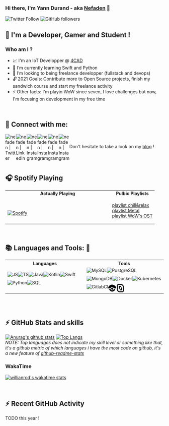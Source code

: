 ### Hi there, I'm Yann Durand - aka [Nefaden][website] 👋

![Twitter Follow](https://img.shields.io/twitter/follow/YannDurand11?color=blue&logo=twitter&style=for-the-badge)
![GitHub followers](https://img.shields.io/github/followers/nefaden?color=blue&logo=github&style=for-the-badge)

## :sparkler: I'm a Developer, Gamer and Student !
### Who am I ? 
- :chart_with_upwards_trend: I'm an IoT Developper @ [4CAD][4CAD]
- 🌱  I’m currently learning Swift and Python
- 👯  I’m looking to being freelance developper (fullstack and devops)
- :unlock:  2021 Goals: Contribute more to Open Source projects, finish my sandwich course and start my freelance activity
- :zap: Other facts: I'm playin WoW since seven, I love challenges but now, I'm focusing on development in my free time

<br />

## :stars: Connect with me:  

[<img width="34px" align="left" alt="nefaden | Twitter" width="22px" src="https://img.icons8.com/fluent/48/000000/twitter.png" />][twitter]
[<img width="34px" align="left" alt="nefaden | LinkedIn" width="22px" src="https://img.icons8.com/fluent/48/000000/linkedin.png" />][linkedin]
[<img width="34px" align="left" alt="nefaden | Instagram" width="22px" src="https://img.icons8.com/fluent/48/000000/instagram-new.png" />][instagram]
[<img width="34px" align="left" alt="nefaden | Instagram" width="22px" src="https://img.icons8.com/color/48/000000/youtube.png" />][youtube]
[<img width="34px" align="left" alt="nefaden | Instagram" width="22px" src="https://img.icons8.com/fluent/48/000000/discord-logo.png" />][discord]
[<img width="34px" align="left" alt="nefaden | Instagram" width="22px" src="https://img.icons8.com/color/48/000000/slack-new.png" />][slack]

<br />

Don't hesitate to take a look on my [blog][blog] !

<br />
<br />

## 🎧 Spotify Playing 

<table align="center"> 
  <tr align="center">
    <td width="50%"><b>Actually Playing<b></td>
    <td width="50%"><b>Pulbic Playlists<b></td>
  </tr>
  <tr>
  <td width="70%">
      
&nbsp; <br> [![Spotify](https://novatorem.vercel.app/api/spotify)](https://open.spotify.com/user/nefaden)

  </td>
  <td width="30%">

  [playlist chill&relax][spotify_chill&relax] <br />
  [playlist Metal][spotify_metal] <br />
  [playlist WoW's OST][spotify_wowost] <br />

  </td>
  </tr>
</table>

<!--
Actually Playing | Public Playlists
--------------------------|----------------
&nbsp; <br> [![Spotify](https://novatorem.vercel.app/api/spotify)](https://open.spotify.com/user/nefaden) | [playlist chill&relax][spotify_chill&relax] <br />[playlist Metal][spotify_metal] <br />[playlist WoW's OST][spotify_wowost] <br />

Languages | Tools
--------------------------|--------------------------
<img align="left" alt="JS" height="26" src="https://img.icons8.com/color/48/000000/javascript.png"/><img align="left" alt="TS" height="26" src="https://img.icons8.com/color/48/000000/typescript.png"/><img align="left" alt="Java" height="26" src="https://img.icons8.com/color/48/000000/java-coffee-cup-logo.png"/><img align="left" alt="Kotlin" height="26" src="https://img.icons8.com/color/48/000000/kotlin.png"/><img align="left" alt="Swift" height="26" src="https://img.icons8.com/fluent/48/000000/swift.png"/>
<img align="left" alt="Python" height="26" src="https://img.icons8.com/color/48/000000/python.png"/><img align="left" alt="SQL" height="26" src="https://img.icons8.com/nolan/64/sql.png"/> | <img align="left" alt="MySQL" height="26" src="https://img.icons8.com/color/48/000000/mysql.png"/><img align="left" alt="PostgreSQL" height="26" src="https://img.icons8.com/color/48/000000/postgreesql.png"/><img align="left" alt="MongoDB" height="26" src="https://img.icons8.com/color/48/000000/mongodb.png"/><img align="left" alt="Docker" height="26" src="https://img.icons8.com/color/48/000000/docker.png"/><img align="left" alt="Kubernetes" height="26" src="https://img.icons8.com/color/48/000000/kubernetes.png"/><img align="left" alt="GitlabCI" height="26" src="https://img.icons8.com/color/48/000000/gitlab.png"/><img align="left" alt="DroneCI" height="26" src="./assets/tools/drone.svg"/><img align="left" alt="Scaleway" height="26" src="./assets/tools/scaleway.svg"/>
-->

[//]: <> (The `&nbsp;` is to have Aphelion take up more space)

<br />

## :books: Languages and Tools: :wrench:

<table align="center">
  <tr align="center">
    <td width="50%"><b>Languages<b></td>
    <td width="50%"><b>Tools<b></td>
  </tr>
  <tr align="center">
    <td width="40%">
      <img align="left" alt="JS" height="26" src="https://img.icons8.com/color/48/000000/javascript.png"/>
      <img align="left" alt="TS" height="26" src="https://img.icons8.com/color/48/000000/typescript.png"/>
      <img align="left" alt="Java" height="26" src="https://img.icons8.com/color/48/000000/java-coffee-cup-logo.png"/>
      <img align="left" alt="Kotlin" height="26" src="https://img.icons8.com/color/48/000000/kotlin.png"/>
      <img align="left" alt="Swift" height="26" src="https://img.icons8.com/fluent/48/000000/swift.png"/>
      <img align="left" alt="Python" height="26" src="https://img.icons8.com/color/48/000000/python.png"/>
      <img align="left" alt="SQL" height="26" src="https://img.icons8.com/nolan/64/sql.png"/>
    </td>
    <td width=60%">
      <img align="left" alt="MySQL" height="26" src="https://img.icons8.com/color/48/000000/mysql.png"/>
      <img align="left" alt="PostgreSQL" height="26" src="https://img.icons8.com/color/48/000000/postgreesql.png"/>
      <img align="left" alt="MongoDB" height="26" src="https://img.icons8.com/color/48/000000/mongodb.png"/>
      <img align="left" alt="Docker" height="26" src="https://img.icons8.com/color/48/000000/docker.png"/>
      <img align="left" alt="Kubernetes" height="26" src="https://img.icons8.com/color/48/000000/kubernetes.png"/>
      <img align="left" alt="GitlabCI" height="26" src="https://img.icons8.com/color/48/000000/gitlab.png"/>
      <img align="left" alt="DroneCI" height="26" src="./assets/tools/drone.svg"/>
      <img align="left" alt="Scaleway" height="26" src="./assets/tools/scaleway.svg"/>
    </td>
  </tr>
</table>

<br />
<br />

## :zap: GitHub Stats and skills

[![Anurag's github stats](https://github-readme-stats.vercel.app/api?username=nefaden&count_private=true&show_icons=true&theme=midnight-purple)](https://github.com/anuraghazra/github-readme-stats)
[![Top Langs](https://github-readme-stats.vercel.app/api/top-langs/?username=nefaden&layout=compact&theme=midnight-purple)](https://github.com/anuraghazra/github-readme-stats)
<br />
*NOTE: Top languages does not indicate my skill level or something like that, it's a github metric of which languages i have the most code on github, it's a new feature of [github-readme-stats](https://github.com/anuraghazra/github-readme-stats)*

### WakaTime

[![willianrod's wakatime stats](https://github-readme-stats.vercel.app/api/wakatime?username=nefaden&theme=midnight-purple)](https://github.com/anuraghazra/github-readme-stats)

<br />

## :zap: Recent GitHub Activity
  
<!--START_SECTION:activity-->
TODO this year !
<!--END_SECTION:activity-->

<br />

[4CAD]: https://www.4cadgroup.com/
[twitter]: https://twitter.com/YannDurand11 
[instagram]: https://www.instagram.com/nefa_yann/ 
[linkedin]: https://www.linkedin.com/in/yann-durand-12456212a/ 
[discord]: https://discord.gg/QeFjjjaX
[slack]: https://
[youtube]: https://www.youtube.com/channel/UCwl2xhVlp7POMznBOgcedww
[website]: https://nefaden.github.io/
[blog]: https://codewithnefaden.com/
[spotify_chill&relax]: https://open.spotify.com/playlist/3SWZ5oFiTyHmf0dc2BDOQp
[spotify_metal]: https://open.spotify.com/playlist/4fPi4z0xDEeuLOroXqGbK6
[spotify_wowost]: https://open.spotify.com/playlist/3smqCGfMEgIVio0mHEC1a3
